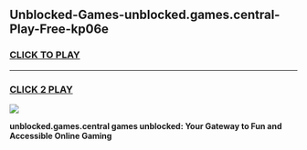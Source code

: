 
## Unblocked-Games-unblocked.games.central-Play-Free-kp06e
<h3>
<a href="https://premium76.site?title=unblocked.games.central&ref=15A">CLICK TO PLAY</a></h3>
<hr>

<h3>
<a href="https://premium76.site?title=unblocked.games.central&ref=15A">CLICK 2 PLAY</a>
  
</h3>

<a href="https://premium76.site?title=unblocked.games.central&ref=15A"><img src="https://clearcache.store/games.png"></a>


**unblocked.games.central games unblocked: Your Gateway to Fun and Accessible Online Gaming**
